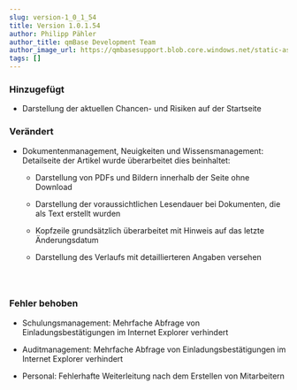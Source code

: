 ```yaml
---
slug: version-1_0_1_54
title: Version 1.0.1.54
author: Philipp Pähler
author_title: qmBase Development Team
author_image_url: https://qmbasesupport.blob.core.windows.net/static-assets/img/persons/paehler_round.png
tags: []
---
```

### Hinzugefügt

*   Darstellung der aktuellen Chancen- und Risiken auf der Startseite

### Verändert

*   Dokumentenmanagement, Neuigkeiten und Wissensmanagement: Detailseite der Artikel wurde überarbeitet dies beinhaltet:

    *   Darstellung von PDFs und Bildern innerhalb der Seite ohne Download

    *   Darstellung der voraussichtlichen Lesendauer bei Dokumenten, die als Text erstellt wurden

    *   Kopfzeile grundsätzlich überarbeitet mit Hinweis auf das letzte Änderungsdatum

    *   Darstellung des Verlaufs mit detaillierteren Angaben versehen

###  

### Fehler behoben

*   Schulungsmanagement: Mehrfache Abfrage von Einladungsbestätigungen im Internet Explorer verhindert

*   Auditmanagement: Mehrfache Abfrage von Einladungsbestätigungen im Internet Explorer verhindert

*   Personal: Fehlerhafte Weiterleitung nach dem Erstellen von Mitarbeitern